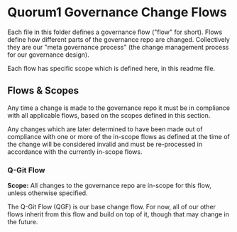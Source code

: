 # Quorum1 Governance Change Flows

Each file in this folder defines a governance flow ("flow" for short). Flows define how different parts of the governance repo are changed. Collectively they are our "meta governance process" (the change management process for our governance design).

Each flow has specific scope which is defined here, in this readme file.

## Flows & Scopes

Any time a change is made to the governance repo it must be in compliance with all applicable flows, based on the scopes defined in this section.

Any changes which are later determined to have been made out of compliance with one or more of the in-scope flows as defined at the time of the change will be considered invalid and must be re-processed in accordance with the currently in-scope flows.

### Q-Git Flow

**Scope:** All changes to the governance repo are in-scope for this flow, unless otherwise specified.

The Q-Git Flow (QGF) is our base change flow. For now, all of our other flows inherit from this flow and build on top of it, though that may change in the future.
